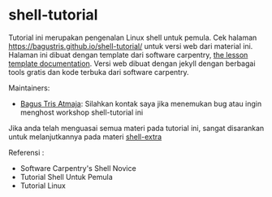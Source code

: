 shell-tutorial
============

Tutorial ini merupakan pengenalan Linux shell untuk pemula. Cek halaman <https://bagustris.github.io/shell-tutorial/> untuk versi web dari material ini. Halaman ini dibuat dengan template dari software carpentry, [the lesson template documentation][lesson-example]. Versi web dibuat dengan jekyll dengan berbagai tools gratis dan kode terbuka dari software carpentry.

Maintainers:

* [Bagus Tris Atmaja][bagustris]: Silahkan kontak saya jika menemukan bug atau ingin menghost workshop shell-tutorial ini

[bagustris]: https://bagustris.tk
[lesson-example]: https://swcarpentry.github.io/lesson-example/

Jika anda telah menguasai semua materi pada tutorial ini, sangat disarankan untuk melanjutkannya pada materi [shell-extra](https://swcarpentry.github.io/shell-extra/)

Referensi :
- Software Carpentry's Shell Novice
- Tutorial Shell Untuk Pemula
- Tutorial Linux

